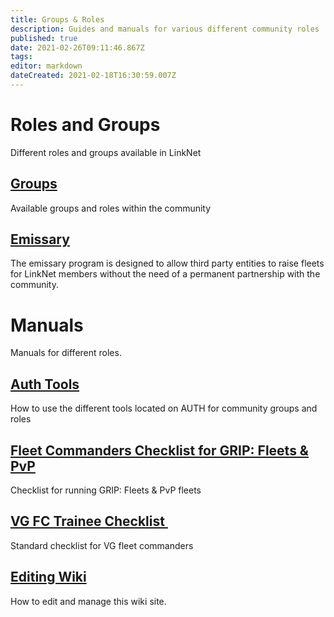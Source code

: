```yaml
---
title: Groups & Roles
description: Guides and manuals for various different community roles
published: true
date: 2021-02-26T09:11:46.867Z
tags: 
editor: markdown
dateCreated: 2021-02-18T16:30:59.007Z
---
```


# Roles and Groups
Different roles and groups available in LinkNet

## [Groups](/groups-and-roles/groups)
Available groups and roles within the community

## [Emissary](/groups-and-roles/emissary)
The emissary program is designed to allow third party entities to raise fleets for LinkNet members without the need of a permanent partnership with the community.

# Manuals
Manuals for different roles.

## [Auth Tools](/groups-and-roles/auth-tools)
How to use the different tools located on AUTH for community groups and roles

## [Fleet Commanders Checklist for GRIP: Fleets & PvP](/groups-and-roles/fc-mqp-checklist)
Checklist for running GRIP: Fleets & PvP fleets

## [VG FC Trainee Checklist ](/groups-and-roles/vgincfc)
Standard checklist for VG fleet commanders

## [Editing Wiki](/groups-and-roles/editing-wiki)
How to edit and manage this wiki site.